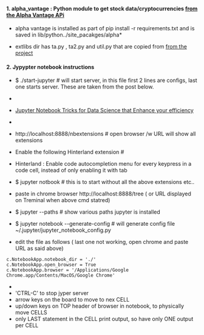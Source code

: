

#### 1. alpha_vantage : Python module to get stock data/cryptocurrencies [from the Alpha Vantage APi](https://github.com/RomelTorres/alpha_vantage)

- alpha vantage is installed as part of pip install -r requirements.txt and is saved in lib/python../site_pacakges/alpha*

- extlibs dir has  ta.py , ta2.py and util.py that are copied from [from the project](https://github.com/bukosabino/financial-forecasting-challenge-gresearch)


####  2. Jypypter notebook instructions
-  $ ./start-jupyter    # will start server, in this file first 2 lines are configs, last one starts server. These are taken from the post below.
-
- [Jupyter Notebook Tricks for Data Science that Enhance your efficiency](https://codeburst.io/jupyter-notebook-tricks-for-data-science-that-enhance-your-efficiency-95f98d3adee4)
-
- http://localhost:8888/nbextensions   # open browser /w URL will show all extensions 
- Enable the following Hinterland extension # 
- Hinterland : Enable code autocompletion menu for every keypress in a code cell, instead of only enabling it with tab


 - $ jupyter notbook   #  this is to start without all the above extensions etc..
 
 -  paste in chrome browser http://localhost:8888/tree ( or URL displayed on Treminal when above cmd statred)
 - $ jupyter --paths   # show various paths jupyter is installed 
 - $ jupyter notebook --generate-config   # will generate config file ~/.jupyter/jupyter_notebook_config.py
 - edit the file as follows ( last one not working, open chrome and paste URL as said above)
 ```
 c.NotebookApp.notebook_dir = './'
 c.NotebookApp.open_browser = True
 c.NotebookApp.browser = '/Applications/Google Chrome.app/Contents/MacOS/Google Chrome'
 ```
 - 
 - 'CTRL-C' to stop jyper server 
 - arrow keys on the board to move to nex CELL
 - up/down keys on TOP header of browser in notebook, to physically move CELLS
 - only LAST statement in the CELL print output, so have only ONE output per CELL